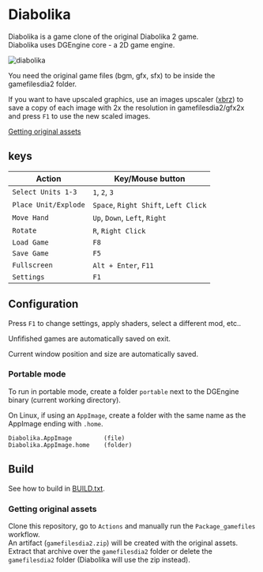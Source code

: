 # Diabolika

Diabolika is a game clone of the original Diabolika 2 game.  
Diabolika uses DGEngine core - a 2D game engine.

![diabolika](https://user-images.githubusercontent.com/20025614/103456786-56155500-4cf1-11eb-8911-954eb57fc886.png)

You need the original game files (bgm, gfx, sfx) to be inside the gamefilesdia2 folder.  

If you want to have upscaled graphics, use an images upscaler ([xbrz](https://sourceforge.net/projects/xbrz/))
to save a copy of each image with 2x the resolution in gamefilesdia2/gfx2x and press `F1` to use the new scaled images.  

[Getting original assets](#Getting-original-assets)

## keys

Action                 | Key/Mouse button
---------------------- | ----------------------------
`Select Units 1-3`     | `1`, `2`, `3`
`Place Unit/Explode`   | `Space`, `Right Shift`, `Left Click`
`Move Hand`            | `Up`, `Down`, `Left`, `Right`
`Rotate`               | `R`, `Right Click`
`Load Game`            | `F8`
`Save Game`            | `F5`
`Fullscreen`           | `Alt + Enter`, `F11`
`Settings`             | `F1`

## Configuration

Press `F1` to change settings, apply shaders, select a different mod, etc..  

Unfifished games are automatically saved on exit.  

Current window position and size are automatically saved.

### Portable mode

To run in portable mode, create a folder `portable` next to the DGEngine binary (current working directory).  

On Linux, if using an `AppImage`, create a folder with the same name as the AppImage ending with `.home`.

```
Diabolika.AppImage         (file)
Diabolika.AppImage.home    (folder)
```

## Build

See how to build in [BUILD.txt](BUILD.txt).

### Getting original assets

Clone this repository, go to `Actions` and manually run the `Package_gamefiles` workflow.  
An artifact (`gamefilesdia2.zip`) will be created with the original assets.  
Extract that archive over the `gamefilesdia2` folder or delete the `gamefilesdia2` folder (Diabolika will use the zip instead).
